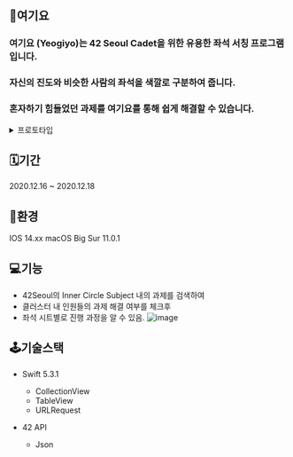 ## 💺여기요

### 여기요 (Yeogiyo)는 42 Seoul Cadet을 위한 유용한 좌석 서칭 프로그램입니다.
### 자신의 진도와 비슷한 사람의 좌석을 색깔로 구분하여 줍니다.
### 혼자하기 힘들었던 과제를 여기요를 통해 쉽게 해결할 수 있습니다.

<details>
  <summary>프로토타입</summary>
  
  ![image](https://user-images.githubusercontent.com/43032377/102309358-ef333480-3fab-11eb-86d2-86d876e8a054.png)
  ![image](https://user-images.githubusercontent.com/43032377/102309375-f8240600-3fab-11eb-9d20-0cb4e03ab407.png)
  ![image](https://user-images.githubusercontent.com/43032377/102309385-ffe3aa80-3fab-11eb-8c00-7061708caee3.png)

</details>

## 🗓기간
2020.12.16 ~ 2020.12.18

## 🔧환경
IOS 14.xx
macOS Big Sur 11.0.1

## 💻기능
* 42Seoul의 Inner Circle Subject 내의 과제를 검색하여 
* 클러스터 내 인원들의 과제 해결 여부를 체크후
* 좌석 시트별로 진행 과정을 알 수 있음.
![image](https://user-images.githubusercontent.com/43032377/102607163-2865d300-416b-11eb-9a19-1b837ed46c75.png)


## 🕹기술스택
* Swift 5.3.1
  * CollectionView
  * TableView
  * URLRequest

* 42 API
  * Json
  
